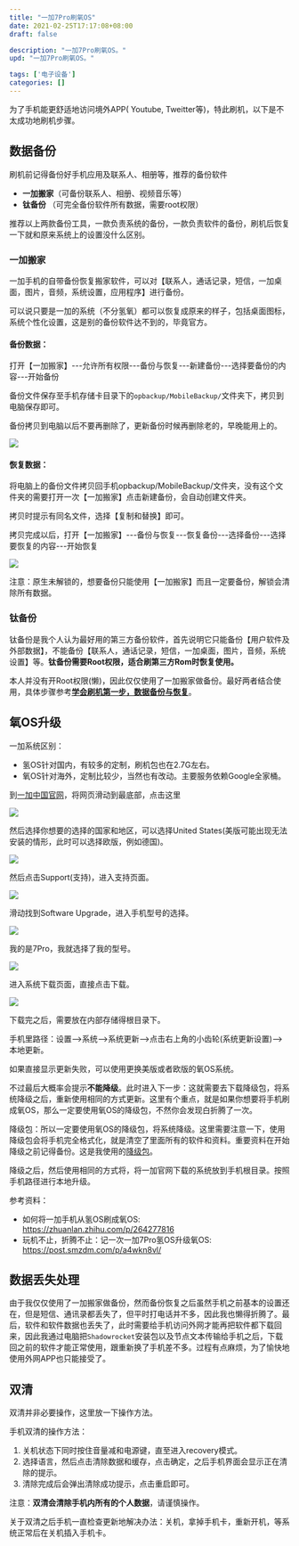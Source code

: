 ```yaml
---
title: "一加7Pro刷氧OS"
date: 2021-02-25T17:17:08+08:00
draft: false

description: "一加7Pro刷氧OS。"
upd: "一加7Pro刷氧OS。"

tags: ['电子设备']
categories: []
---
```


<!--more-->

为了手机能更舒适地访问境外APP( Youtube, Tweitter等)，特此刷机，以下是不太成功地刷机步骤。

## 数据备份

刷机前记得备份好手机应用及联系人、相册等，推荐的备份软件

- **一加搬家**（可备份联系人、相册、视频音乐等）
- **钛备份** （可完全备份软件所有数据，需要root权限）

推荐以上两款备份工具，一款负责系统的备份，一款负责软件的备份，刷机后恢复一下就和原来系统上的设置没什么区别。

### 一加搬家

一加手机的自带备份恢复搬家软件，可以对【联系人，通话记录，短信，一加桌面，图片，音频，系统设置，应用程序】进行备份。

可以说只要是一加的系统（不分氢氧）都可以恢复成原来的样子，包括桌面图标，系统个性化设置，这是别的备份软件达不到的，毕竟官方。

#### 备份数据：

打开【一加搬家】---允许所有权限---备份与恢复---新建备份---选择要备份的内容---开始备份

备份文件保存至手机存储卡目录下的`opbackup/MobileBackup/`文件夹下，拷贝到电脑保存即可。

备份拷贝到电脑以后不要再删除了，更新备份时候再删除老的，早晚能用上的。

![](https://cdn.jsdelivr.net/gh/henrywu97/FigBed@master/2021/20220723152145.png)

#### 恢复数据：

将电脑上的备份文件拷贝回手机opbackup/MobileBackup/文件夹，没有这个文件夹的需要打开一次【一加搬家】点击新建备份，会自动创建文件夹。

拷贝时提示有同名文件，选择【复制和替换】即可。

拷贝完成以后，打开【一加搬家】---备份与恢复---恢复备份---选择备份---选择要恢复的内容---开始恢复

![](https://cdn.jsdelivr.net/gh/henrywu97/FigBed@master/2021/20220723151853.png)

注意：原生未解锁的，想要备份只能使用【一加搬家】而且一定要备份，解锁会清除所有数据。

### 钛备份

钛备份是我个人认为最好用的第三方备份软件，首先说明它只能备份【用户软件及外部数据】，不能备份【联系人，通话记录，短信，一加桌面，图片，音频，系统设置】等。**钛备份需要Root权限，适合刷第三方Rom时恢复使用。**

本人并没有开Root权限(懒)，因此仅仅使用了一加搬家做备份。最好两者结合使用，具体步骤参考[**学会刷机第一步，数据备份与恢复**](https://www.coolapk.com/feed/18745383?shareKey=NzgzNjRhN2RjOWI1NjAzNzZlYzU~&shareFrom=com.coolapk.market_11.0.2)。

## 氧OS升级

一加系统区别：

- 氢OS针对国内，有较多的定制，刷机包也在2.7G左右。
- 氧OS针对海外，定制比较少，当然也有改动。主要服务依赖Google全家桶。

到[一加中国官网](https://www.oneplus.com/cn)，将网页滑动到最底部，点击这里

![](https://cdn.jsdelivr.net/gh/henrywu97/FigBed@master/2021/20220723152357.png)

然后选择你想要的选择的国家和地区，可以选择United States(美版可能出现无法安装的情形，此时可以选择欧版，例如德国)。

![](https://cdn.jsdelivr.net/gh/henrywu97/FigBed@master/2021/20220723152437.png)

然后点击Support(支持)，进入支持页面。

![](https://cdn.jsdelivr.net/gh/henrywu97/FigBed@master/2021/20220723152524.png)

滑动找到Software Upgrade，进入手机型号的选择。

![](https://cdn.jsdelivr.net/gh/henrywu97/FigBed@master/2021/20220723152604.png)

我的是7Pro，我就选择了我的型号。

![](https://cdn.jsdelivr.net/gh/henrywu97/FigBed@master/2021/20220723152635.png)

进入系统下载页面，直接点击下载。

![](https://cdn.jsdelivr.net/gh/henrywu97/FigBed@master/2021/20220723152703.png)

下载完之后，需要放在内部存储得根目录下。

手机里路径：设置-->系统-->系统更新-->点击右上角的小齿轮(系统更新设置)-->本地更新。

如果直接显示更新失败，可以使用更换美版或者欧版的氧OS系统。

不过最后大概率会提示**不能降级**。此时进入下一步：这就需要去下载降级包，将系统降级之后，重新使用相同的方式更新。这里有个重点，就是如果你想要将手机刷成氧OS，那么一定要使用氧OS的降级包，不然你会发现白折腾了一次。

降级包：所以一定要使用氧OS的降级包，将系统降级。这里需要注意一下，使用降级包会将手机完全格式化，就是清空了里面所有的软件和资料。重要资料在开始降级之前记得备份。这是我使用的[降级包](http://download.h2os.com/Rollback/fulldowngrade_wipe_18821_190416_2308.zip)。

降级之后，然后使用相同的方式将，将一加官网下载的系统放到手机根目录。按照手机路径进行本地升级。

参考资料：

- 如何将一加手机从氢OS刷成氧OS: https://zhuanlan.zhihu.com/p/264277816
- 玩机不止，折腾不止：记一次一加7Pro氢OS升级氧OS: https://post.smzdm.com/p/a4wkn8vl/

## 数据丢失处理

由于我仅仅使用了一加搬家做备份，然而备份恢复之后虽然手机之前基本的设置还在，但是短信、通讯录都丢失了，但平时打电话并不多，因此我也懒得折腾了。最后，软件和软件数据也丢失了，此时需要给手机访问外网才能再把软件都下载回来，因此我通过电脑把`Shadowrocket`安装包以及节点文本传输给手机之后，下载回之前的软件才能正常使用，跟重新换了手机差不多。过程有点麻烦，为了愉快地使用外网APP也只能接受了。

## 双清

双清并非必要操作，这里放一下操作方法。

手机双清的操作方法：

1. 关机状态下同时按住音量减和电源键，直至进入recovery模式。
2. 选择语言，然后点击清除数据和缓存，点击确定，之后手机界面会显示正在清除的提示。
3. 清除完成后会弹出清除成功提示，点击重启即可。

注意：**双清会清除手机内所有的个人数据**，请谨慎操作。

关于双清之后手机一直检查更新地解决办法：关机，拿掉手机卡，重新开机，等系统正常后在关机插入手机卡。